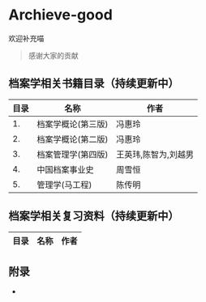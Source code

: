 # Archieve-good
欢迎补充喵
>感谢大家的贡献
## 档案学相关书籍目录（持续更新中）
| 目录                                  | 名称                   |作者               |
| ---------------------------------------- | ---------------------------------------- |----------------------------------------|
|1.|档案学概论(第三版)|冯惠玲|
|2.|档案学概论(第二版)|冯惠玲|
|3.|档案管理学(第四版)|王英玮,陈智为,刘越男|
|4.|中国档案事业史|周雪恒|
|5.|管理学(马工程)|陈传明|

## 档案学相关复习资料（持续更新中）
| 目录                                  | 名称                   |作者               |
| ---------------------------------------- | ---------------------------------------- |----------------------------------------|

## 附录
-
